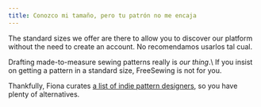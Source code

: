 ```yaml
---
title: Conozco mi tamaño, pero tu patrón no me encaja
---
```


The standard sizes we offer are there to allow you to discover our platform without the need to create an account. No recomendamos usarlos tal cual.

Drafting made-to-measure sewing patterns really is _our thing_.\ If you insist on getting a pattern in a standard size, FreeSewing is not for you.

Thankfully, Fiona curates [a list of indie pattern designers](https://chainstitcher.blogspot.com/p/indie-pattern-designers.html), so you have plenty of alternatives.
